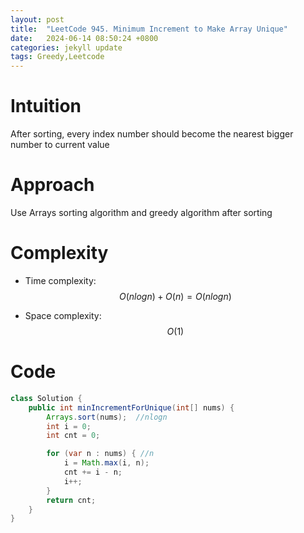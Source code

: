 ```yaml
---
layout: post
title:  "LeetCode 945. Minimum Increment to Make Array Unique"
date:   2024-06-14 08:50:24 +0800
categories: jekyll update
tags: Greedy,Leetcode
---
```

# Intuition
After sorting, every index number should become the nearest bigger number to current value

# Approach
Use Arrays sorting algorithm and greedy algorithm after sorting

# Complexity
- Time complexity: $$O(nlogn) + O(n) = O(nlogn)$$

- Space complexity: $$O(1)$$

# Code
```java
class Solution {
    public int minIncrementForUnique(int[] nums) {
        Arrays.sort(nums);  //nlogn
        int i = 0;
        int cnt = 0;

        for (var n : nums) { //n
            i = Math.max(i, n);
            cnt += i - n;
            i++;
        }
        return cnt;
    }
}
```
